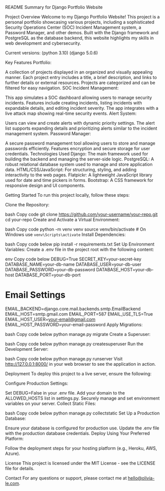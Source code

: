 README Summary for Django Portfolio Website

Project Overview
Welcome to my Django Portfolio Website! This project is a personal portfolio showcasing various projects, including a sophisticated Security Operations Center (SOC) Incident Management system, a Password Manager, and other demos. Built with the Django framework and PostgreSQL as the database backend, this website highlights my skills in web development and cybersecurity.

Current versions:
(python 3.10)
(django 5.0.6)

Key Features
Portfolio:

A collection of projects displayed in an organized and visually appealing manner.
Each project entry includes a title, a brief description, and links to further details or external resources.
Projects are categorized and can be filtered for easy navigation.
SOC Incident Management:

This app simulates a SOC dashboard allowing users to manage security incidents.
Features include creating incidents, listing incidents with expandable details, and editing incident severity.
The app integrates with a live attack map showing real-time security events.
Alert System:

Users can view and create alerts with dynamic priority settings.
The alert list supports expanding details and prioritizing alerts similar to the incident management system.
Password Manager:

A secure password management tool allowing users to store and manage passwords efficiently.
Features encryption and secure storage for user credentials.
Technologies Used
Django: The main framework used for building the backend and managing the server-side logic.
PostgreSQL: A robust relational database system used to manage and store application data.
HTML/CSS/JavaScript: For structuring, styling, and adding interactivity to the web pages.
Flatpickr: A lightweight JavaScript library used for date and time pickers in forms.
Bootstrap: A CSS framework for responsive design and UI components.

Getting Started
To run this project locally, follow these steps:

Clone the Repository:

bash
Copy code
git clone https://github.com/your-username/your-repo.git
cd your-repo
Create and Activate a Virtual Environment:

bash
Copy code
python -m venv venv
source venv/bin/activate  # On Windows use `venv\Scripts\activate`
Install Dependencies:

bash
Copy code below
pip install -r requirements.txt
Set Up Environment Variables:
Create a .env file in the project root with the following content:

env
Copy code below
DEBUG=True
SECRET_KEY=your-secret-key
DATABASE_NAME=your-db-name
DATABASE_USER=your-db-user
DATABASE_PASSWORD=your-db-password
DATABASE_HOST=your-db-host
DATABASE_PORT=your-db-port

# Email Settings
EMAIL_BACKEND=django.core.mail.backends.smtp.EmailBackend
EMAIL_HOST=smtp.gmail.com
EMAIL_PORT=587
EMAIL_USE_TLS=True
EMAIL_HOST_USER=your-email@gmail.com
EMAIL_HOST_PASSWORD=your-email-password
Apply Migrations:

bash
Copy code below
python manage.py migrate
Create a Superuser:

bash
Copy code below
python manage.py createsuperuser
Run the Development Server:

bash
Copy code below
python manage.py runserver
Visit http://127.0.0.1:8000/ in your web browser to see the application in action.

Deployment
To deploy this project to a live server, ensure the following:

Configure Production Settings:

Set DEBUG=False in your .env file.
Add your domain to the ALLOWED_HOSTS list in settings.py.
Securely manage and set environment variables on your server.
Collect Static Files:

bash
Copy code below
python manage.py collectstatic
Set Up a Production Database:

Ensure your database is configured for production use.
Update the .env file with the production database credentials.
Deploy Using Your Preferred Platform:

Follow the deployment steps for your hosting platform (e.g., Heroku, AWS, Azure).

License
This project is licensed under the MIT License - see the LICENSE file for details.

Contact
For any questions or support, please contact me at hello@olivia-le.com.